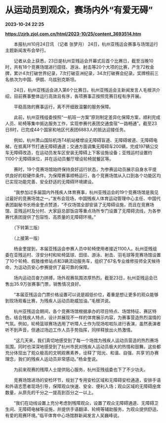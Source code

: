 # 从运动员到观众，赛场内外“有爱无碍”

**2023-10-24 22:25**

**https://zjrb.zjol.com.cn/html/2023-10/25/content_3693514.htm**

　　本报杭州10月24日讯 （记者 张梦月） 24日，杭州亚残运会赛事与场馆运行主题新闻发布会举行。

　　记者从会上获悉，23日是杭州亚残运会开幕式后首个比赛日，截至当晚10时，共有18个竞赛场馆进行田径、游泳、射击等20个大项的比赛，产生72枚金牌，累计4次打破世界纪录，7次打破亚洲纪录，34次打破赛会纪录。奖牌榜前三名依次为中国、伊朗、乌兹别克斯坦。

　　24日，杭州亚残运会进入第6个比赛日。杭州亚残运会主新闻发言人毛根洪介绍，目前赛事整体运行高效且有序，各项赛事正按照竞赛日程有序开展。

　　平稳高效的赛事运行，离不开细致温馨的服务保障。

　　此前，杭州亚残组委按照“一航班一方案”原则制定差异化保障方案，顺利完成人员、轮椅等集中抵达服务工作，实现参赛代表团交通食宿“一路畅通”。截至23日8时，已完成44个国家和地区代表团6883人的抵达迎接任务。

　　例如，杭州萧山国际机场T4航站楼增设无障碍盲道、无障碍坡道、无障碍电梯，在抵离环节打通无障碍通道；交通方面调集无障碍车200辆，完成197辆公交车无障碍改造，在运动员发车区安装无障碍上下客设施设备；亚残运村设置约1100个无障碍床位，并在运动员餐厅增设轮椅就餐区等。

　　赛时，19个竞赛场馆始终保持良好运行状态，为参赛运动员展示自身水平提供良好的软硬件条件。为保障赛事顺畅运行，各个竞赛场馆从入口到各个功能区均已实现功能完善、安全舒适的无障碍环境建设。

　　“我参加过多届国内外残疾人体育赛事，杭州亚残运会的19个竞赛场馆是我见过最好的竞赛场馆之一。”发布会现场，中国残疾人体育运动管理中心主任、中国代表团副秘书长杨金奎点赞道，“不仅场馆全部安装了无障碍设施，而且在竞赛场馆、亚残运村及分村、大家庭总部饭店等重点场所专门设置了无障碍流线，为各参赛代表团提供了包容性、高质量的无障碍环境。”

　　（下转第三版）

　　（上接第一版）

　　杨金奎提到，本届亚残运会参赛人员中轮椅使用者接近1100人。杭州亚残组委在亚残运村、淳安分村和轮椅篮球、田径、游泳、射击、羽毛球等竞赛场馆设置了10个轮椅、假肢维修站点和3辆流动服务车，组织了67名专业维修技师全天候待命，为运动员安心参赛提供了最可靠的保障。

　　场内运动员奋力拼搏，场外观赛氛围浓厚热烈。截至23日，杭州亚残运会已售出35.9万张赛事门票，销售情况良好。

　　“本届亚残运会门票价格设置可以说是超低价位，着重是想让更多的观众能够到现场观看比赛，为残疾人运动员助威加油。”毛根洪说。

　　杭州亚残运会期间，各个竞赛场馆根据承办的项目特点、场馆特征、赛区特色，结合残疾人特点，设计并展现不一样的体育展示内容，为赛事营造热烈温情的气氛。例如，轮椅篮球赛场选用了听障人士作为现场啦啦队进行表演，虽然表演者听不到声音，但通过场边工作人员手势指挥，同样释放出火热激情。

　　“这几天来，我们真切地感受到了每一个场馆为残疾人运动员营造的热烈赛场氛围，同时也深深地感受到了杭州市民对残疾人运动员极大的热情和鼓舞。这些都充分体现出了观众极高的文明观赛素养，诠释了‘阳光、和谐、自强、共享’的办赛理念，我们的残疾人运动员非常感动。”杨金奎说。

　　为前来观赛的残障人士提供贴心服务，杭州亚残组委也下了不少功夫。

　　竞赛场馆进场的安检环节，规划了专用安检区域和无障碍安检通道，安排手语和外语志愿者现场引导，保障观众快速、安全、便利入场；观众区域的无障碍座席数量，从原先的千分之一提高到百分之一以上。

　　“我们在动线设置上充分考虑到残障观众，设置了观众无障碍通道、无障碍卫生间、无障碍电梯等设施，并提供手语翻译、轮椅等辅助服务，为观众提供舒适、有爱的观赛环境。”临平体育中心场馆群新闻发言人吴巍峰说。